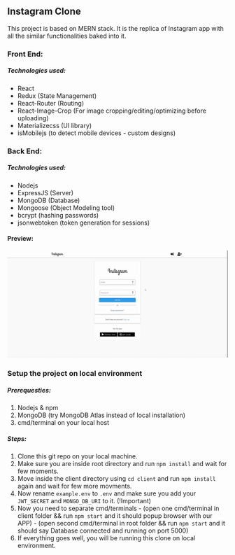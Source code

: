 ## Instagram Clone

This project is based on MERN stack. It is the replica of Instagram app with all the similar functionalities baked into it.

### Front End:

##### Technologies used:

- React
- Redux (State Management)
- React-Router (Routing)
- React-Image-Crop (For image cropping/editing/optimizing before uploading)
- Materializecss (UI library)
- isMobilejs (to detect mobile devices - custom designs)

### Back End:

##### Technologies used:

- Nodejs
- ExpressJS (Server)
- MongoDB (Database)
- Mongoose (Object Modeling tool)
- bcrypt (hashing passwords)
- jsonwebtoken (token generation for sessions)

#### Preview:

![instagram demo](instagram_demo.gif)

### Setup the project on local environment

##### Prerequesties:

1. Nodejs & npm
2. MongoDB (try MongoDB Atlas instead of local installation)
3. cmd/terminal on your local host

##### Steps:

1. Clone this git repo on your local machine.
2. Make sure you are inside root directory and run `npm install` and wait for few moments.
3. Move inside the client directory using `cd client` and run `npm install` again and wait for few more movments.
4. Now rename `example.env` to `.env` and make sure you add your `JWT_SECRET` and `MONGO_DB_URI` to it. (!Important)
5. Now you need to separate cmd/terminals - (open one cmd/terminal in client folder && run `npm start` and it should popup browser with our APP) - (open second cmd/terminal in root folder && run `npm start` and it should say Database connected and running on port 5000)
6. If everything goes well, you will be running this clone on local environment.
